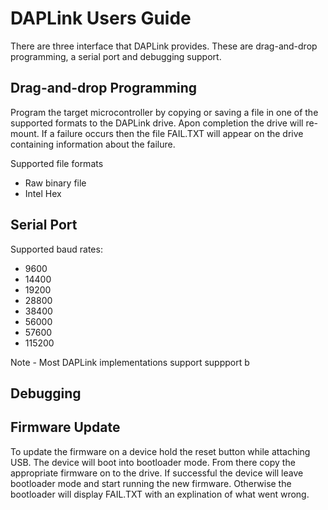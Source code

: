 
# DAPLink Users Guide
There are three interface that DAPLink provides.  These are drag-and-drop programming, a serial port and debugging support.

## Drag-and-drop Programming
Program the target microcontroller by copying or saving a file in one of the supported formats to the DAPLink drive.  Apon completion the drive will re-mount.  If a failure occurs then the file FAIL.TXT will appear on the drive containing information about the failure.

Supported file formats
* Raw binary file
* Intel Hex

## Serial Port

Supported baud rates:
* 9600
* 14400
* 19200
* 28800
* 38400
* 56000
* 57600
* 115200

Note - Most DAPLink implementations support  suppport b



## Debugging

## Firmware Update

To update the firmware on a device hold the reset button while attaching USB.  The device will boot into bootloader mode.  From there copy the appropriate firmware on to the drive.  If successful the device will leave bootloader mode and start running the new firmware.  Otherwise the bootloader will display FAIL.TXT with an explination of what went wrong.